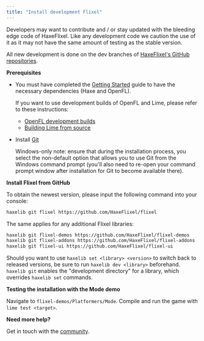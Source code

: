 ```yaml
---
title: "Install development Flixel"
---
```

Developers may want to contribute and / or stay updated with the bleeding edge code of HaxeFlixel. Like any development code we caution the use of it as it may not have the same amount of testing as the stable version.

All new development is done on the dev branches of [HaxeFlixel's GitHub repositories](https://github.com/HaxeFlixel).

**Prerequisites**

* You must have completed the [Getting Started](/documentation/getting-started/) guide to have the necessary dependencies (Haxe and OpenFL).

  If you want to use development builds of OpenFL and Lime, please refer to these instructions:
    
    * [OpenFL development builds](https://github.com/openfl/openfl/blob/develop/README-haxelib.md#development-builds)
    * [Building Lime from source](https://github.com/openfl/lime#building-from-source)

* Install [Git](https://git-scm.com/)

  Windows-only note: ensure that during the installation process, you select the non-default option that allows you to use Git from the Windows command prompt (you'll also need to re-open your command prompt window after installation for Git to become available there).

**Install Flixel from GitHub**

To obtain the newest version, please input the following command into your console:

``` bash
haxelib git flixel https://github.com/HaxeFlixel/flixel
```

The same applies for any additional Flixel libraries:

``` bash
haxelib git flixel-demos https://github.com/HaxeFlixel/flixel-demos
haxelib git flixel-addons https://github.com/HaxeFlixel/flixel-addons
haxelib git flixel-ui https://github.com/HaxeFlixel/flixel-ui
```

Should you want to use `haxelib set <library> <version>` to switch back to released versions, be sure to run `haxelib dev <library>` beforehand. `haxelib git` enables the "development directory" for a library, which overrides `haxelib set` commands.

**Testing the installation with the Mode demo**

Navigate to `flixel-demos/Platformers/Mode`. Compile and run the game with `lime test <target>`.

**Need more help?**

Get in touch with the [community](/documentation/community).
